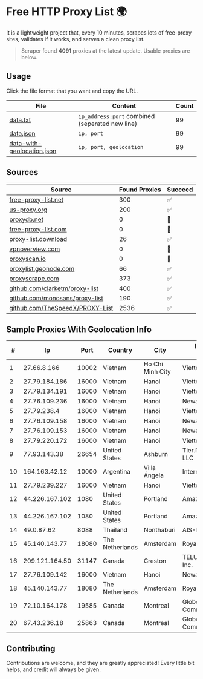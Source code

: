 
# Free HTTP Proxy List 🌍

It is a lightweight project that, every 10 minutes, scrapes lots of free-proxy sites, validates if it works, and serves a clean proxy list.


> Scraper found **4091** proxies at the latest update. Usable proxies are below.

## Usage

Click the file format that you want and copy the URL.


|File|Content|Count|
|----|-------|-----|
|[data.txt](https://raw.githubusercontent.com/themiralay/Proxy-List-World/master/data.txt)|`ip_address:port` combined (seperated new line)|99|
|[data.json](https://raw.githubusercontent.com/themiralay/Proxy-List-World/master/data.json)|`ip, port`|99|
|[data-with-geolocation.json](https://raw.githubusercontent.com/themiralay/Proxy-List-World/master/data-with-geolocation.json)|`ip, port, geolocation`|99|

## Sources

|Source|Found Proxies|Succeed|
|------|-------------|-------|
|[free-proxy-list.net](https://free-proxy-list.net)|300|✅|
|[us-proxy.org](https://www.us-proxy.org)|200|✅|
|[proxydb.net](http://proxydb.net)|0|🚫|
|[free-proxy-list.com](https://free-proxy-list.com/?page=&port=&type%5B%5D=http&type%5B%5D=https&up_time=0&search=Search)|0|🚫|
|[proxy-list.download](https://www.proxy-list.download/HTTP)|26|✅|
|[vpnoverview.com](https://vpnoverview.com/privacy/anonymous-browsing/free-proxy-servers)|0|🚫|
|[proxyscan.io](https://www.proxyscan.io)|0|🚫|
|[proxylist.geonode.com](https://proxylist.geonode.com/api/proxy-list?limit=300&page=1&sort_by=lastChecked&sort_type=desc&protocols=http,https)|66|✅|
|[proxyscrape.com](https://api.proxyscrape.com/v2/?request=displayproxies&protocol=http&timeout=10000&country=all&ssl=all&anonymity=all)|373|✅|
|[github.com/clarketm/proxy-list](https://raw.githubusercontent.com/clarketm/proxy-list/master/proxy-list-raw.txt)|400|✅|
|[github.com/monosans/proxy-list](https://raw.githubusercontent.com/monosans/proxy-list/main/proxies/http.txt)|190|✅|
|[github.com/TheSpeedX/PROXY-List](https://raw.githubusercontent.com/TheSpeedX/PROXY-List/master/http.txt)|2536|✅|


## Sample Proxies With Geolocation Info

|#|Ip|Port|Country|City|Internet Service Provider|
|-|--|----|-------|----|-------------------------|
|1|27.66.8.166|10002|Vietnam|Ho Chi Minh City|Viettel Group|
|2|27.79.184.186|16000|Vietnam|Hanoi|Viettel Corporation|
|3|27.79.134.191|16000|Vietnam|Hanoi|Viettel Corporation|
|4|27.76.109.236|16000|Vietnam|Hanoi|Newass2011xDSLHCMC|
|5|27.79.238.4|16000|Vietnam|Hanoi|Viettel Corporation|
|6|27.76.109.158|16000|Vietnam|Hanoi|Newass2011xDSLHCMC|
|7|27.76.109.153|16000|Vietnam|Hanoi|Newass2011xDSLHCMC|
|8|27.79.220.172|16000|Vietnam|Hanoi|Viettel Corporation|
|9|77.93.143.38|26654|United States|Ashburn|Tier.Net Technologies LLC|
|10|164.163.42.12|10000|Argentina|Villa Ángela|Interret Villa Angela SRL|
|11|27.79.239.227|16000|Vietnam|Hanoi|Viettel Corporation|
|12|44.226.167.102|1080|United States|Portland|Amazon.com, Inc.|
|13|44.226.167.102|1080|United States|Portland|Amazon.com, Inc.|
|14|49.0.87.62|8088|Thailand|Nonthaburi|AIS-Fibre|
|15|45.140.143.77|18080|The Netherlands|Amsterdam|RoyaleHosting BV|
|16|209.121.164.50|31147|Canada|Creston|TELUS Communications Inc.|
|17|27.76.109.142|16000|Vietnam|Hanoi|Newass2011xDSLHCMC|
|18|45.140.143.77|18080|The Netherlands|Amsterdam|RoyaleHosting BV|
|19|72.10.164.178|19585|Canada|Montreal|GloboTech Communications|
|20|67.43.236.18|25863|Canada|Montreal|GloboTech Communications|



## Contributing

Contributions are welcome, and they are greatly appreciated! Every
little bit helps, and credit will always be given.

